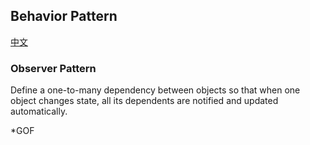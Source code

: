 ## Behavior Pattern ## 
[中文](https://github.com/sucaizi/ts-pattern/blob/master/src/behavior-pattern/mediator.ts)

### Observer Pattern ###

Define a one-to-many dependency between objects so that when one object changes state, all its dependents are notified and updated automatically. 

*GOF